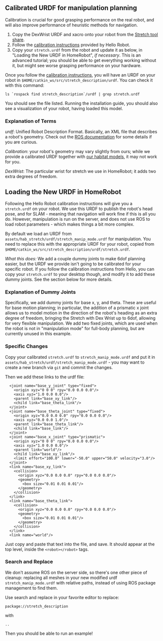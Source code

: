 ## Calibrated URDF for manipulation planning

Calibration is crucial for good grasping performance on the real robot, and will also improve performance of heuristic methods for navigation.

  1. Copy the DexWrist URDF and xacro onto your robot from the [Stretch tool share](https://github.com/hello-robot/stretch_tool_share/tree/master/tool_share/stretch_dex_wrist).
  1. Follow the [calibration instructions](https://github.com/hello-robot/stretch_ros/tree/master/stretch_calibration) provided by Hello Robot.
  1. Copy your `stretch.urdf` from the robot and update it as below, in "Loading the New URDF in HomeRobot", *if necessary*. This is an advanced tutorial; you should be able to get everything working without it, but might see worse grasping performance on your hardware.

Once you follow the [calibration instructions](https://github.com/hello-robot/stretch_ros/tree/master/stretch_calibration), you will have an URDF on your robot in `$HOME/catkin_ws/src/stretch_description/urdf`. You can check it with this command:
```
ls `rospack find stretch_description`/urdf | grep stretch.urdf
```
You should see the file listed. Running the installation guide, you should also see a visualization of your robot, having loaded this model.

### Explanation of Terms

*urdf*: Unified Robot Description Format. Basically, an XML file that describes a robot's geometry. Check out the [ROS documentation](https://docs.ros.org/en/foxy/Tutorials/Intermediate/URDF/URDF-Main.html) for some details if you are curious.

*Calibration*: your robot's geometry may vary slightly from ours; while we provide a calibrated URDF together with [our habitat models](https://github.com/cpaxton/hab_stretch), it may not work for you.

*DexWrist*: The particular wrist for stretch we use in HomeRobot; it adds two extra degrees of freedom.

## Loading the New URDF in HomeRobot

Following the Hello Robot calibration instructions will give you a `stretch.urdf` on your robot. We use this URDF to publish the robot's head pose, and for SLAM - meaning that navigation will work fine if this is all you do. However, manipulation is run on the server, and does not use ROS to load robot parameters - which makes things a bit more complex.

By default we load an URDF from `assets/hab_stretch/urdf/stretch_manip_mode.urdf` for manipulation. You need to replace this with the appropriate URDF for your robot, copied from `$HOME/catkin_ws/src/stretch_description/urdf/stretch.urdf`.

*What this does:* We add a couple dummy joints to make 6dof planning easier, but the URDF we provide isn't going to be calibrated for your specific robot. If you follow the calibration instructions from Hello, you can copy your `stretch.urdf` to your desktop though, and modify it to add these dummy joints. See the section below for more details.

### Explanation of Dummy Joints

Specifically, we add dummy joints for base x, y, and theta. These are useful for base motion planning; in particular, the addition of a prismatic x joint allows us to model motion in the direction of the robot's heading as an extra degree of freedom, bringing the Stretch with Dex Wrist up to 6dof, allowing for very flexible manipulation. We add two fixed joints, which are used when the robot is not in "manipulation mode" for full-body planning, but are currently unused in this example.


### Specific Changes

Copy your calibrated `stretch.urdf` to `stretch_manip_mode.urdf` and put it in `assets/hab_stretch/urdf/stretch_manip_mode.urdf` - you may want to create a new branch via `git` and commit the changes.

Then we add these links to the urdf file:
```
  <joint name="base_y_joint" type="fixed">
    <origin xyz="0 0 0" rpy="0.0 0.0 0.0"/>
    <axis xyz="1.0 0.0 0.0"/>
    <parent link="base_xy_link"/>
    <child link="base_theta_link"/>
  </joint>
  <joint name="base_theta_joint" type="fixed">
    <origin xyz="0.0 0.0 0.0" rpy="0.0 0.0 0.0"/>
    <axis xyz="0.0 0.0 1.0"/>
    <parent link="base_theta_link"/>
    <child link="base_link"/>
  </joint>
  <joint name="base_x_joint" type="prismatic">
    <origin xyz="0 0 0" rpy="0.0 0.0 0.0"/>
    <axis xyz="1.0 0.0 0.0"/>
    <parent link="world"/>
    <child link="base_xy_link"/>
    <limit effort="100.0" lower="-50.0" upper="50.0" velocity="3.0"/>
  </joint>
  <link name="base_xy_link">
    <collision>
      <origin xyz="0.0 0.0 0.0" rpy="0.0 0.0 0.0"/>
      <geometry>
        <box size="0.01 0.01 0.01"/>
      </geometry>
    </collision>
  </link>
  <link name="base_theta_link">
    <collision>
      <origin xyz="0.0 0.0 0.0" rpy="0.0 0.0 0.0"/>
      <geometry>
        <box size="0.01 0.01 0.01"/>
      </geometry>
    </collision>
  </link>
  <link name="world"/>
```

Just copy and paste that text into the file, and save. It should appear at the top level, inside the `<robot></robot>` tags.

### Search and Replace

We don't assume ROS on the server side, so there's one other piece of cleanup: replacing all meshes in your new modified urdf `stretch_manip_mode.urdf` with relative paths, instead of using ROS package management to find them.

Use search and replace in your favorite editor to replace:
```
package://stretch_description
```
with
```
..
```

Then you should be able to run an example!
